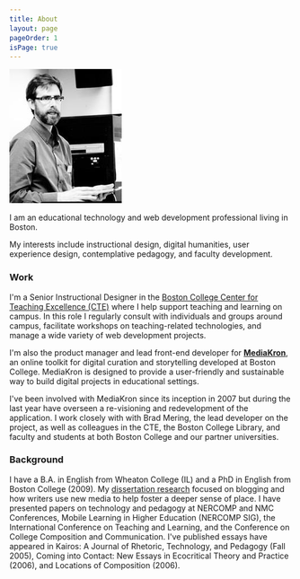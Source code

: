 ```yaml
---
title: About
layout: page
pageOrder: 1
isPage: true
---
```


![](../images/about-photo.jpg)

I am an educational technology and web development professional living
in Boston.

My interests include instructional design, digital humanities, user
experience design, contemplative pedagogy, and faculty development.

### Work

I'm a Senior Instructional Designer in the [Boston College Center for
Teaching Excellence (CTE)](http://www.bc.edu/offices/ides.html) where I
help support teaching and learning on campus. In this role I regularly
consult with individuals and groups around campus, facilitate workshops
on teaching-related technologies, and manage a wide variety of web
development projects.

I'm also the product manager and lead front-end developer for
**[MediaKron](http://mediakron.bc.edu/)**, an online toolkit for digital
curation and storytelling developed at Boston College. MediaKron is
designed to provide a user-friendly and sustainable way to build digital
projects in educational settings.

I've been involved with MediaKron since its inception in 2007 but during
the last year have overseen a re-visioning and redevelopment of the
application. I work closely with with Brad Mering, the lead developer on
the project, as well as colleagues in the CTE, the Boston College
Library, and faculty and students at both Boston College and our partner
universities.

### Background

I have a B.A. in English from Wheaton College (IL) and a PhD in English
from Boston College (2009). My [dissertation
research](placeblogging.html) focused on blogging and how writers use
new media to help foster a deeper sense of place. I have presented
papers on technology and pedagogy at NERCOMP and NMC Conferences, Mobile
Learning in Higher Education (NERCOMP SIG), the International Conference
on Teaching and Learning, and the Conference on College Composition and
Communication. I've published essays have appeared in Kairos: A Journal
of Rhetoric, Technology, and Pedagogy (Fall 2005), Coming into Contact:
New Essays in Ecocritical Theory and Practice (2006), and Locations of
Composition (2006).
